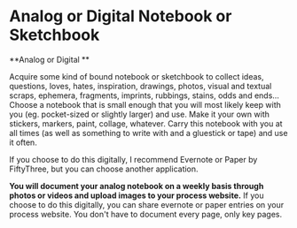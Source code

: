 
# Analog or Digital Notebook or Sketchbook

**Analog or Digital **

Acquire some kind of bound notebook or sketchbook to collect ideas, questions, loves, hates, inspiration, drawings, photos, visual and textual scraps, ephemera, fragments, imprints, rubbings, stains, odds and ends… Choose a notebook that is small enough that you will most likely keep with you (eg. pocket-sized or slightly larger) and use. Make it your own with stickers, markers, paint, collage, whatever. Carry this notebook with you at all times (as well as something to write with and a gluestick or tape) and use it often.

If you choose to do this digitally, I recommend Evernote or Paper by FiftyThree, but you can choose another application.

**You will document your analog notebook on a weekly basis through photos or videos and upload images to your process website.**
If you choose to do this digitally, you can share evernote or paper entries on your process website. You don't have to document every page, only key pages.
